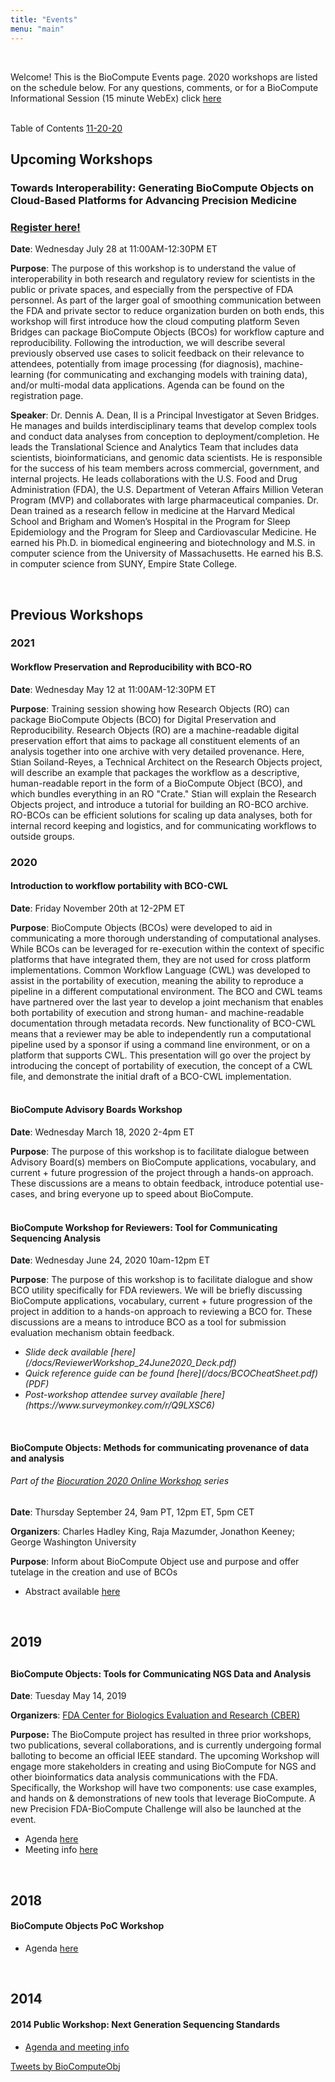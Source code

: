 ```yaml
---
title: "Events"
menu: "main"
---
```


<div class="col-lg-8 offset-lg-2 text-center">
<img src="/images/logo.workshop.png" class="img-fluid mx-auto d-block" alt="">
</div>

<br>

Welcome! This is the BioCompute Events page. 2020 workshops are listed on the schedule below. For any questions, comments, or for a BioCompute Informational Session (15 minute WebEx) click [here](/contact)

<br>
Table of Contents
<a href="#11-20-20">11-20-20</a> <br>


<div class="row" >

<div class="col-lg-9" markdown="1">
	
<!-- <h2><a name="upcoming"></a>Upcoming Workshops</h2>

<h3>November 2020</h3>


<br> -->
<h2>Upcoming Workshops</h2>
<h3><a name="7-28-21"></a>Towards Interoperability: Generating BioCompute Objects on Cloud-Based Platforms for Advancing Precision Medicine</h3>
<h3><a href="https://www.eventbrite.com/e/workflow-capture-reproducibility-biocompute-objects-in-seven-bridges-p-tickets-162673277151">Register here! </a></h3>

<b>Date</b>: Wednesday July 28 at 11:00AM-12:30PM ET
	
<b>Purpose</b>: The purpose of this workshop is to understand the value of interoperability in both research and regulatory review for scientists in the public or private spaces, and especially from the perspective of FDA personnel. As part of the larger goal of smoothing communication between the FDA and private sector to reduce organization burden on both ends, this workshop will first introduce how the cloud computing platform Seven Bridges can package BioCompute Objects (BCOs) for workflow capture and reproducibility. Following the introduction, we will describe several  previously observed use cases to solicit feedback on their relevance to attendees, potentially from image processing (for diagnosis), machine-learning (for communicating and exchanging models with training data), and/or multi-modal data applications. Agenda can be found on the registration page.

<b>Speaker</b>: Dr. Dennis A. Dean, II is a Principal Investigator at Seven Bridges. He manages and builds interdisciplinary teams that develop complex tools and conduct data analyses from conception to deployment/completion. He leads the Translational Science and Analytics Team that includes data scientists, bioinformaticians, and genomic data scientists. He is responsible for the success of his team members across commercial, government, and internal projects. He leads collaborations with the U.S. Food and Drug Administration (FDA), the U.S. Department of Veteran Affairs Million Veteran Program (MVP) and collaborates with large pharmaceutical companies. Dr. Dean trained as a research fellow in medicine at the Harvard Medical School and Brigham and Women’s Hospital in the Program for Sleep Epidemiology and the Program for Sleep and Cardiovascular Medicine. He earned his Ph.D. in biomedical engineering and biotechnology and M.S. in computer science from the University of Massachusetts. He earned his B.S. in computer science from SUNY, Empire State College.
	
<br>	
	
<h2>Previous Workshops</h2>
<h3>2021</h3>
<h4><a name="5-12-21"></a>Workflow Preservation and Reproducibility with BCO-RO</h4>
<b>Date</b>: Wednesday May 12 at 11:00AM-12:30PM ET
	
	
<b>Purpose</b>: Training session showing how Research Objects (RO) can package BioCompute Objects (BCO) for Digital Preservation and Reproducibility. Research Objects (RO) are a machine-readable digital preservation effort that aims to package all constituent elements of an analysis together into one archive with very detailed provenance. Here, Stian Soiland-Reyes, a Technical Architect on the Research Objects project, will describe an example that packages the workflow as a descriptive, human-readable report in the form of a BioCompute Object (BCO), and which bundles everything in an RO "Crate." Stian will explain the Research Objects project, and introduce a tutorial for building an RO-BCO archive. RO-BCOs can be efficient solutions for scaling up data analyses, both for internal record keeping and logistics, and for communicating workflows to outside groups.

	
<h3>2020</h3>

<h4><a name="11-20-20"></a>Introduction to workflow portability with BCO-CWL</h4>

<b>Date</b>: Friday November 20th at 12-2PM ET

	
<b>Purpose</b>: BioCompute Objects (BCOs) were developed to aid in communicating a more thorough understanding of computational analyses. While BCOs can be leveraged for re-execution within the context of specific platforms that have integrated them, they are not used for cross platform implementations. Common Workflow Language (CWL) was developed to assist in the portability of execution, meaning the ability to reproduce a pipeline in a different computational environment. The BCO and CWL teams have partnered over the last year to develop a joint mechanism that enables both portability of execution and strong human- and machine-readable documentation through metadata records. New functionality of BCO-CWL means that a reviewer may be able to independently run a computational pipeline used by a sponsor if using a command line environment, or on a platform that supports CWL. This presentation will go over the project by introducing the concept of portability of execution, the concept of a CWL file, and demonstrate the initial draft of a BCO-CWL implementation.
<br>
<br>
<h4><a name="03-18-20"></a>BioCompute Advisory Boards Workshop</h4>

<b>Date</b>: Wednesday March 18, 2020 2-4pm ET

<b>Purpose</b>: The purpose of this workshop is to facilitate dialogue between Advisory Board(s) members on BioCompute applications, vocabulary, and current + future progression of the project through a hands-on approach. These discussions are a means to obtain feedback, introduce potential use-cases, and bring everyone up to speed about BioCompute.
<br>
<br>
<h4><a name="06-24-20"></a>BioCompute Workshop for Reviewers: Tool for Communicating Sequencing Analysis</h4>

<b>Date</b>: Wednesday June 24, 2020 10am-12pm ET

<b>Purpose</b>: The purpose of this workshop is to facilitate dialogue and show BCO utility specifically for FDA reviewers. We will be briefly discussing BioCompute applications, vocabulary, current + future progression of the project in addition to a hands-on approach to reviewing a BCO for. These discussions are a means to introduce BCO as a tool for submission evaluation mechanism obtain feedback.

<ul>
	<li><i>Slide deck available [here](/docs/ReviewerWorkshop_24June2020_Deck.pdf)</i></li>
	<li><i>Quick reference guide can be found [here](/docs/BCOCheatSheet.pdf) (PDF)</i></li>
	<li><i>Post-workshop attendee survey available [here](https://www.surveymonkey.com/r/Q9LXSC6)</i></li>
</ul>
<br>

<h4><a name="09-24-20"></a>BioCompute Objects: Methods for communicating provenance of data and analysis</h4>

<h6><i>Part of the <a href="https://www.biocuration.org/biocuration-2020-online-workshops/">Biocuration 2020 Online Workshop</a> series</i></h6>

<b>Date</b>: Thursday September 24, 9am PT, 12pm ET, 5pm CET

<b>Organizers</b>: Charles Hadley King, Raja Mazumder, Jonathon Keeney; George Washington University

<b>Purpose</b>: Inform about BioCompute Object use and purpose and offer tutelage in the creation and use of BCOs

<ul><li>Abstract available <a href="https://drive.google.com/file/d/1aYdfM6Ph2eJ9a1-1s96vFyiFQGkCtmsY/view">here</a></li></ul>

<br>

<h2>2019<h2>

<h4><a name="05-14-19"></a>BioCompute Objects: Tools for Communicating NGS Data and Analysis</h4>

<b>Date</b>: Tuesday May 14, 2019

<b>Organizers</b>: [FDA Center for Biologics Evaluation and Research (CBER)](https://www.fda.gov/about-fda/fda-organization/center-biologics-evaluation-and-research-cber)

**Purpose:** The BioCompute project has resulted in three prior workshops, two publications, several collaborations, and is currently undergoing formal balloting to become an official IEEE standard. The upcoming Workshop will engage more stakeholders in creating and using BioCompute for NGS and other bioinformatics data analysis communications with the FDA. Specifically, the Workshop will have two components: use case examples, and hands on & demonstrations of new tools that leverage BioCompute. A new Precision FDA-BioCompute Challenge will also be launched at the event.

<ul>

<li>Agenda <a href="/2019-workshop-agenda">here</a></li>
<li>Meeting info <a href="https://www.fda.gov/vaccines-blood-biologics/workshops-meetings-conferences-biologics/biocompute-objects-tools-communicating-ngs-data-and-analysis-public-workshop-05142019-05152019">here</a></li>

</ul>

<br>

<h2>2018</h2>

<h4><a name="05-14-19"></a>BioCompute Objects PoC Workshop</h4>
<ul>
<li>Agenda <a href="https://hive.biochemistry.gwu.edu/htscsrs/agenda_2018">here</a></li>
</ul>

<br>

<h2>2014</h2>

<h4><a name="09-24-2014">2014 Public Workshop: Next Generation Sequencing Standards</h4>

<ul>
<li>
<a href="http://wayback.archive-it.org/7993/20180125145708/https://www.fda.gov/ScienceResearch/SpecialTopics/RegulatoryScience/ucm389561.htm)">Agenda and meeting info</a>
</li>
</ul>

</div>

<div class="col-lg-3">
	
<a class="twitter-timeline" 
  href="https://twitter.com/BioComputeObj?ref_src=twsrc%5Etfw" 
    data-height="2500"
    show-replies="true"
    data-chrome="nofooter"
    data-chrome="noheader"
    dnt="true">
  Tweets by BioComputeObj</a> 
  <script async src="https://platform.twitter.com/widgets.js" charset="utf-8"></script>

</div>

<br>
